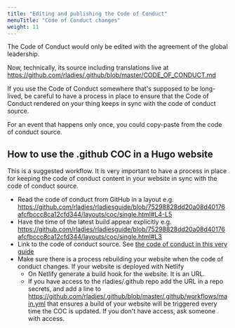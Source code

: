 ```yaml
---
title: "Editing and publishing the Code of Conduct"
menuTitle: "Code of Conduct changes"
weight: 11
---
```


The Code of Conduct would only be edited with the agreement of the global leadership.

Now, technically, its source including translations live at https://github.com/rladies/.github/blob/master/CODE_OF_CONDUCT.md

If you use the Code of Conduct somewhere that's supposed to be long-lived, be careful to have a process in place to ensure that the Code of Conduct rendered on your thing keeps in sync with the code of conduct source.

For an event that happens only once, you could copy-paste from the code of conduct source.

## How to use the .github COC in a Hugo website 

This is a suggested workflow.
It is very important to have a process in place for keeping the code of conduct content in your website in sync with the code of conduct source.

* Read the code of conduct from GitHub in a layout e.g. https://github.com/rladies/rladiesguide/blob/75298828dd20a08d40176afcfbccc8ca12cfd344/layouts/coc/single.html#L4-L5
* Have the time of the latest build appear explicitly e.g. https://github.com/rladies/rladiesguide/blob/75298828dd20a08d40176afcfbccc8ca12cfd344/layouts/coc/single.html#L3
* Link to the code of conduct source. See [the code of conduct in this very guide](/about/coc/)
* Make sure there is a process rebuilding your website when the code of conduct changes. If your website is deployed with Netlify
    * On Netlify generate a build hook for the website. It is an URL.
    * If you have access to the rladies/.github repo add the URL in a repo secrets, and add a line to https://github.com/rladies/.github/blob/master/.github/workflows/main.yml that ensures a build of your website will be triggered every time the COC is updated. If you don't have access, ask someone with access.